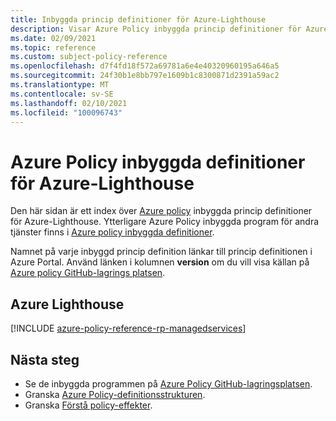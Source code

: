 ```yaml
---
title: Inbyggda princip definitioner för Azure-Lighthouse
description: Visar Azure Policy inbyggda princip definitioner för Azure-Lighthouse. Dessa inbyggda princip definitioner tillhandahåller vanliga metoder för att hantera dina Azure-resurser.
ms.date: 02/09/2021
ms.topic: reference
ms.custom: subject-policy-reference
ms.openlocfilehash: d7f4fd18f572a69781a6e4e40320960195a646a5
ms.sourcegitcommit: 24f30b1e8bb797e1609b1c8300871d2391a59ac2
ms.translationtype: MT
ms.contentlocale: sv-SE
ms.lasthandoff: 02/10/2021
ms.locfileid: "100096743"
---
```

# <a name="azure-policy-built-in-definitions-for-azure-lighthouse"></a>Azure Policy inbyggda definitioner för Azure-Lighthouse

Den här sidan är ett index över [Azure policy](../../governance/policy/overview.md) inbyggda princip definitioner för Azure-Lighthouse. Ytterligare Azure Policy inbyggda program för andra tjänster finns i [Azure policy inbyggda definitioner](../../governance/policy/samples/built-in-policies.md).

Namnet på varje inbyggd princip definition länkar till princip definitionen i Azure Portal. Använd länken i kolumnen **version** om du vill visa källan på [Azure policy GitHub-lagrings platsen](https://github.com/Azure/azure-policy).

## <a name="azure-lighthouse"></a>Azure Lighthouse

[!INCLUDE [azure-policy-reference-rp-managedservices](../../../includes/policy/reference/byrp/microsoft.managedservices.md)]

## <a name="next-steps"></a>Nästa steg

- Se de inbyggda programmen på [Azure Policy GitHub-lagringsplatsen](https://github.com/Azure/azure-policy).
- Granska [Azure Policy-definitionsstrukturen](../../governance/policy/concepts/definition-structure.md).
- Granska [Förstå policy-effekter](../../governance/policy/concepts/effects.md).
